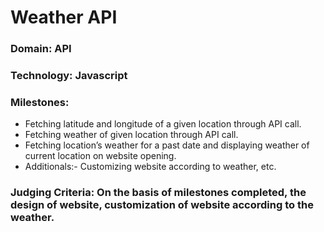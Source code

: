 # Weather API

### Domain: API

### Technology: Javascript

### Milestones:

- Fetching latitude and longitude of a given location through API call.
- Fetching weather of given location through API call.
- Fetching location’s weather for a past date and displaying weather of current location on website opening.
- Additionals:- Customizing website according to weather, etc.

### Judging Criteria: On the basis of milestones completed, the design of website, customization of website according to the weather.
